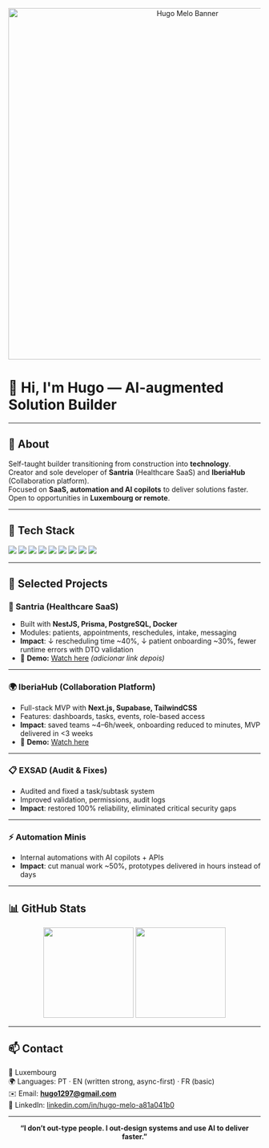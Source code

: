 <p align="center">
  <img src="https://github.com/Hugomelo123/Hugomelo123/blob/main/assets/hugo_banner.png" width="700" alt="Hugo Melo Banner"/>
</p>

# 👋 Hi, I'm Hugo — AI-augmented Solution Builder  

---

## 🚀 About
Self-taught builder transitioning from construction into **technology**.  
Creator and sole developer of **Santria** (Healthcare SaaS) and **IberiaHub** (Collaboration platform).  
Focused on **SaaS, automation and AI copilots** to deliver solutions faster.  
Open to opportunities in **Luxembourg or remote**.  

---

## 🧰 Tech Stack

<p>
  <img src="https://img.shields.io/badge/NestJS-E0234E?style=for-the-badge&logo=nestjs&logoColor=white"/>
  <img src="https://img.shields.io/badge/Next.js-000000?style=for-the-badge&logo=nextdotjs&logoColor=white"/>
  <img src="https://img.shields.io/badge/Prisma-2D3748?style=for-the-badge&logo=prisma&logoColor=white"/>
  <img src="https://img.shields.io/badge/Supabase-3ECF8E?style=for-the-badge&logo=supabase&logoColor=white"/>
  <img src="https://img.shields.io/badge/PostgreSQL-336791?style=for-the-badge&logo=postgresql&logoColor=white"/>
  <img src="https://img.shields.io/badge/Docker-2496ED?style=for-the-badge&logo=docker&logoColor=white"/>
  <img src="https://img.shields.io/badge/TypeScript-3178C6?style=for-the-badge&logo=typescript&logoColor=white"/>
  <img src="https://img.shields.io/badge/TailwindCSS-38B2AC?style=for-the-badge&logo=tailwindcss&logoColor=white"/>
  <img src="https://img.shields.io/badge/React-61DAFB?style=for-the-badge&logo=react&logoColor=black"/>
</p>

---

## 📌 Selected Projects  

### 🏥 Santria (Healthcare SaaS)  
- Built with **NestJS, Prisma, PostgreSQL, Docker**  
- Modules: patients, appointments, reschedules, intake, messaging  
- **Impact**: ↓ rescheduling time ~40%, ↓ patient onboarding ~30%, fewer runtime errors with DTO validation  
- 🎥 **Demo:** [Watch here](#) *(adicionar link depois)*  

---

### 🌍 IberiaHub (Collaboration Platform)  
- Full-stack MVP with **Next.js, Supabase, TailwindCSS**  
- Features: dashboards, tasks, events, role-based access  
- **Impact**: saved teams ~4–6h/week, onboarding reduced to minutes, MVP delivered in <3 weeks  
- 🎥 **Demo:** [Watch here](#)  

---

### 📋 EXSAD (Audit & Fixes)  
- Audited and fixed a task/subtask system  
- Improved validation, permissions, audit logs  
- **Impact**: restored 100% reliability, eliminated critical security gaps  

---

### ⚡ Automation Minis  
- Internal automations with AI copilots + APIs  
- **Impact**: cut manual work ~50%, prototypes delivered in hours instead of days  

---

## 📊 GitHub Stats
<p align="center">
  <img src="https://github-readme-stats.vercel.app/api?username=Hugomelo123&show_icons=true&theme=radical" height="180"/>
  <img src="https://github-readme-stats.vercel.app/api/top-langs/?username=Hugomelo123&layout=compact&theme=radical" height="180"/>
</p>

---

## 📫 Contact
📍 Luxembourg  
🌍 Languages: PT · EN (written strong, async-first) · FR (basic)  
✉️ Email: **hugo1297@gmail.com**  
💼 LinkedIn: [linkedin.com/in/hugo-melo-a81a041b0](https://www.linkedin.com/in/hugo-melo-a81a041b0)  

---

<p align="center">
  <b>“I don’t out-type people. I out-design systems and use AI to deliver faster.”</b>
</p>
